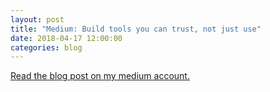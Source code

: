 ```yaml
---
layout: post
title: "Medium: Build tools you can trust, not just use"
date: 2018-04-17 12:00:00
categories: blog
---
```


[Read the blog post on my medium account.](https://medium.com/curated-by-versett/build-tools-you-can-trust-not-just-use-c1f0662d1f59)
